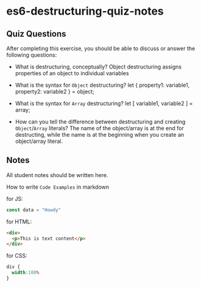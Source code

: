 # es6-destructuring-quiz-notes

## Quiz Questions

After completing this exercise, you should be able to discuss or answer the following questions:

- What is destructuring, conceptually?
Object destructuring assigns properties of an object to individual variables

- What is the syntax for `Object` destructuring?
let { property1: variable1, property2: variable2 } = object;

- What is the syntax for `Array` destructuring?
let [ variable1, variable2 ] = array;

- How can you tell the difference between destructuring and creating `Object`/`Array` literals?
The name of the object/array is at the end for destructing, while the name is at the beginning when you create an object/array literal.

## Notes

All student notes should be written here.


How to write `Code Examples` in markdown

for JS:
```javascript
const data = "Howdy"
```

for HTML:
```html
<div>
  <p>This is text content</p>
</div>
```

for CSS:
```css
div {
  width:100%
}
```
